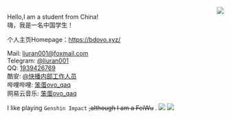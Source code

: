 <img src="https://github-readme-stats.mrdulin.vercel.app/api?username=liuran001&show_icons=true&hide_border=true&icon_color=586069&title_color=a0a9af" align="right">

Hello,I am a student from China!  
嗨，我是一名中国学生！



个人主页Homepage：https://bdovo.xyz/



Mail: liuran001@foxmail.com  
Telegram: [@liuran001](https://t.me/liuran001)  
QQ: [1939426769](https://qm.qq.com/cgi-bin/qm/qr?k=eo04fmsbFTnaWyX6EIuoFHA-1aieYeaI&noverify=0)  
酷安: [@快播内部工作人员](http://www.coolapk.com/u/1169803)  
哔哩哔哩: [笨蛋ovo_qaq](https://b23.tv/fP7s06)  
网易云音乐: [笨蛋ovo_qaq](http://music.163.com/m/user/home?id=424209345)


I like playing `Genshin Impact` ~~,although I am a FeiWu~~ .
<img src="https://genshin-card.getloli.com/rand/289540492.png">
<img src="https://genshin-card.getloli.com/rand/300231178.png">
